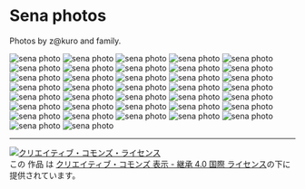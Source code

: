 # Sena photos

Photos by z@kuro and family.


![sena photo](https://raw.githubusercontent.com/zakuro9715/sena/master/photos/00100lPORTRAIT_00100_BURST20190113175248348_COVER.jpg)
![sena photo](https://raw.githubusercontent.com/zakuro9715/sena/master/photos/00100lPORTRAIT_00100_BURST20190117104921189_COVER.jpg)
![sena photo](https://raw.githubusercontent.com/zakuro9715/sena/master/photos/00100lPORTRAIT_00100_BURST20190121171356947_COVER.jpg)
![sena photo](https://raw.githubusercontent.com/zakuro9715/sena/master/photos/00100lPORTRAIT_00100_BURST20190121173837242_COVER.jpg)
![sena photo](https://raw.githubusercontent.com/zakuro9715/sena/master/photos/00100lPORTRAIT_00100_BURST20190121181007767_COVER.jpg)
![sena photo](https://raw.githubusercontent.com/zakuro9715/sena/master/photos/00100lPORTRAIT_00100_BURST20190121181057903_COVER.jpg)
![sena photo](https://raw.githubusercontent.com/zakuro9715/sena/master/photos/00100lPORTRAIT_00100_BURST20190121181239992_COVER.jpg)
![sena photo](https://raw.githubusercontent.com/zakuro9715/sena/master/photos/00100lPORTRAIT_00100_BURST20190219105156982_COVER.jpg)
![sena photo](https://raw.githubusercontent.com/zakuro9715/sena/master/photos/00100lPORTRAIT_00100_BURST20190226130509969_COVER.jpg)
![sena photo](https://raw.githubusercontent.com/zakuro9715/sena/master/photos/00100lPORTRAIT_00100_BURST20190317070750400_COVER.jpg)
![sena photo](https://raw.githubusercontent.com/zakuro9715/sena/master/photos/00100lPORTRAIT_00100_BURST20190501185913980_COVER.jpg)
![sena photo](https://raw.githubusercontent.com/zakuro9715/sena/master/photos/00100lPORTRAIT_00100_BURST20190501185944740_COVER.jpg)
![sena photo](https://raw.githubusercontent.com/zakuro9715/sena/master/photos/00100lPORTRAIT_00100_BURST20190501190007756_COVER.jpg)
![sena photo](https://raw.githubusercontent.com/zakuro9715/sena/master/photos/00100lPORTRAIT_00100_BURST20190501190016243_COVER.jpg)
![sena photo](https://raw.githubusercontent.com/zakuro9715/sena/master/photos/20190526_183732.jpg)
![sena photo](https://raw.githubusercontent.com/zakuro9715/sena/master/photos/IMG_20181227_225941.jpg)
![sena photo](https://raw.githubusercontent.com/zakuro9715/sena/master/photos/IMG_20181227_230135.jpg)
![sena photo](https://raw.githubusercontent.com/zakuro9715/sena/master/photos/IMG_20181227_231557.jpg)
![sena photo](https://raw.githubusercontent.com/zakuro9715/sena/master/photos/IMG_20181228_121159.jpg)
![sena photo](https://raw.githubusercontent.com/zakuro9715/sena/master/photos/IMG_20190120_192428.jpg)
![sena photo](https://raw.githubusercontent.com/zakuro9715/sena/master/photos/IMG_20190121_171316.jpg)
![sena photo](https://raw.githubusercontent.com/zakuro9715/sena/master/photos/IMG_20190122_153609.jpg)
![sena photo](https://raw.githubusercontent.com/zakuro9715/sena/master/photos/IMG_20190122_153824.jpg)
![sena photo](https://raw.githubusercontent.com/zakuro9715/sena/master/photos/IMG_20190306_080904.jpg)
![sena photo](https://raw.githubusercontent.com/zakuro9715/sena/master/photos/IMG_20190320_134833.jpg)
![sena photo](https://raw.githubusercontent.com/zakuro9715/sena/master/photos/MVIMG_20181228_121616.jpg)
![sena photo](https://raw.githubusercontent.com/zakuro9715/sena/master/photos/MVIMG_20190211_193802.jpg)
![sena photo](https://raw.githubusercontent.com/zakuro9715/sena/master/photos/ios__________-10.jpg)
![sena photo](https://raw.githubusercontent.com/zakuro9715/sena/master/photos/ios__________-14.jpg)
![sena photo](https://raw.githubusercontent.com/zakuro9715/sena/master/photos/ios__________-21.jpg)
![sena photo](https://raw.githubusercontent.com/zakuro9715/sena/master/photos/ios__________-25.jpg)
![sena photo](https://raw.githubusercontent.com/zakuro9715/sena/master/photos/ios__________-26.jpg)
![sena photo](https://raw.githubusercontent.com/zakuro9715/sena/master/photos/ios__________-4.jpg)
![sena photo](https://raw.githubusercontent.com/zakuro9715/sena/master/photos/ios__________-44.jpg)
![sena photo](https://raw.githubusercontent.com/zakuro9715/sena/master/photos/ios__________-45.jpg)
![sena photo](https://raw.githubusercontent.com/zakuro9715/sena/master/photos/ios__________-5.jpg)
![sena photo](https://raw.githubusercontent.com/zakuro9715/sena/master/photos/ios__________-6.jpg)

---

<a rel="license" href="http://creativecommons.org/licenses/by-sa/4.0/">
    <img alt="クリエイティブ・コモンズ・ライセンス" style="border-width:0" src="https://i.creativecommons.org/l/by-sa/4.0/88x31.png" />
</a>
<br />
この 作品 は <a rel="license" href="http://creativecommons.org/licenses/by-sa/4.0/">クリエイティブ・コモンズ 表示 - 継承 4.0 国際 ライセンス</a>の下に提供されています。
